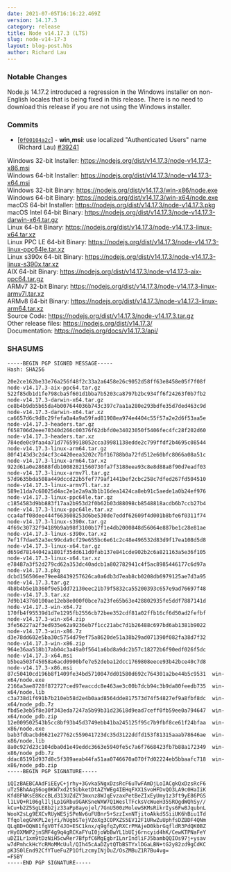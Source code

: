 ```yaml
---
date: 2021-07-05T16:16:22.469Z
version: 14.17.3
category: release
title: Node v14.17.3 (LTS)
slug: node-v14-17-3
layout: blog-post.hbs
author: Richard Lau
---
```


### Notable Changes

Node.js 14.17.2 introduced a regression in the Windows installer on
non-English locales that is being fixed in this release. There is no
need to download this release if you are not using the Windows
installer.

### Commits

* [[`0f00104a2c`](https://github.com/nodejs/node/commit/0f00104a2c)] - **win,msi**: use localized "Authenticated Users" name (Richard Lau) [#39241](https://github.com/nodejs/node/pull/39241)

Windows 32-bit Installer: https://nodejs.org/dist/v14.17.3/node-v14.17.3-x86.msi \
Windows 64-bit Installer: https://nodejs.org/dist/v14.17.3/node-v14.17.3-x64.msi \
Windows 32-bit Binary: https://nodejs.org/dist/v14.17.3/win-x86/node.exe \
Windows 64-bit Binary: https://nodejs.org/dist/v14.17.3/win-x64/node.exe \
macOS 64-bit Installer: https://nodejs.org/dist/v14.17.3/node-v14.17.3.pkg \
macOS Intel 64-bit Binary: https://nodejs.org/dist/v14.17.3/node-v14.17.3-darwin-x64.tar.gz \
Linux 64-bit Binary: https://nodejs.org/dist/v14.17.3/node-v14.17.3-linux-x64.tar.xz \
Linux PPC LE 64-bit Binary: https://nodejs.org/dist/v14.17.3/node-v14.17.3-linux-ppc64le.tar.xz \
Linux s390x 64-bit Binary: https://nodejs.org/dist/v14.17.3/node-v14.17.3-linux-s390x.tar.xz \
AIX 64-bit Binary: https://nodejs.org/dist/v14.17.3/node-v14.17.3-aix-ppc64.tar.gz \
ARMv7 32-bit Binary: https://nodejs.org/dist/v14.17.3/node-v14.17.3-linux-armv7l.tar.xz \
ARMv8 64-bit Binary: https://nodejs.org/dist/v14.17.3/node-v14.17.3-linux-arm64.tar.xz \
Source Code: https://nodejs.org/dist/v14.17.3/node-v14.17.3.tar.gz \
Other release files: https://nodejs.org/dist/v14.17.3/ \
Documentation: https://nodejs.org/docs/v14.17.3/api/

### SHASUMS

```
-----BEGIN PGP SIGNED MESSAGE-----
Hash: SHA256

20e2ce162be33e76a256f48f2c33a2a6458e26c9052d58ff63e8458e05f7f08f  node-v14.17.3-aix-ppc64.tar.gz
522f85db1d1fe798cba5f601d1bba7b5203ca8797b2bc934ff6f24263f0b7fb2  node-v14.17.3-darwin-x64.tar.gz
ce8b4b9db5b65da4b007644036b743c397c7aa1a280e293bdfe35d7ded463c9d  node-v14.17.3-darwin-x64.tar.xz
ca6657d6c9d8c29fefa0a4a9a59fad81908ea974e4404c55f57a2e2d6f53aa5e  node-v14.17.3-headers.tar.gz
f658706d2eee70340d266c00376f62dbfd0e34023050f5406fec4fc28f202d60  node-v14.17.3-headers.tar.xz
784ede0c9faa4a71d77659918052cca39981138edde2c799ffdf2b4695c08544  node-v14.17.3-linux-arm64.tar.gz
80f4143d3c2d4cf3c4420eea3202c7bf16788b0a72fd512e60bfc8066a08a51c  node-v14.17.3-linux-arm64.tar.xz
922d61a0e28688fdb10082821560730fa7f3188eea93c8e8d88a8f90d7eadf03  node-v14.17.3-linux-armv7l.tar.gz
57d9635bda508a449dccd22b5fef779af1441bef2cbc258c7dfed267fd504510  node-v14.17.3-linux-armv7l.tar.xz
589e11da7c68025d4ac2e1e2a9a3b1b16dea1424ca8eb91c5aede1a0b24ef976  node-v14.17.3-linux-ppc64le.tar.gz
c1854583d9bb883f17aa2b953d2f0b62b03d88098cb8548818acdb6b7ccb27b4  node-v14.17.3-linux-ppc64le.tar.xz
cca4aff08dee444f663608253d6be530de7eddf62609f4d001b8bfe6f0311f74  node-v14.17.3-linux-s390x.tar.gz
4f69c30732f94189b9ab98f3100b17f1e4db2000848d56064e887be1c28e81ae  node-v14.17.3-linux-s390x.tar.xz
7ef1f7dae52a3ec99cda9cf29e655bc6e61c2c48e496532d83d9f17ea108d5d8  node-v14.17.3-linux-x64.tar.gz
d659d78144042a1801f35dd611d0fab137e841cde902b2c6a821163a5e36f105  node-v14.17.3-linux-x64.tar.xz
e78487a3f52d279cd62a353dc40adcb1a802782941c4f5ac8985446177c6d97a  node-v14.17.3.pkg
dcbd156506ee79ee48439257626ca0a6db3d7eab8cb0208db6979125ae7d3a95  node-v14.17.3.tar.gz
4b8b4b5e1b360f9e51dd72130eec21b79f5832ca55200393c657e9ad76697f48  node-v14.17.3.tar.xz
7d9b143760100ae12eb8e000f0bce7a23fe65b63e428802935fe5ddf7887141d  node-v14.17.3-win-x64.7z
170fb4f95539d1d7e1295fb2556cb72bee352cdf81a02ffb16cf6d50ad2fefbf  node-v14.17.3-win-x64.zip
3fe56227a2f3ed935e62a9236eb7f1cc21abc7d1b26488c697bd6ab1381b9022  node-v14.17.3-win-x86.7z
d3e78dd602e5ba30c5754d79ef75a8620de51a38b29ad071390f082fa38d7f32  node-v14.17.3-win-x86.zip
964e36aa518b17ab04c3a49a0f5641a6bd8a9dc2b57c18272b6f90edf026f5dc  node-v14.17.3-x64.msi
b5bea503f45058a6acd0900bfe7e52deba12dcc1769808eece93b42bce40c7d8  node-v14.17.3-x86.msi
87c50410cd196b8f1409fe34bd5710047dd01580d692c764301a2be44b5c9531  win-x64/node.exe
2166a3ae8728f872727ced97eaccdc8e463ae3c00b7dcb94c3b9da80feedb735  win-x64/node.lib
c3a738d1f691b7b210eb58d2e4b0aad8564dde817573d74f54827ef9a8fbf8dc  win-x64/node_pdb.7z
fbd5e3eb5f8e30f343eda7247a5b99b31d23618d9ead7ceff0fb59ee0a794647  win-x64/node_pdb.zip
12e009502543b5cc8bf93b45d3749ebb41ba245125f95c7b9fbf8ce61f24bfaa  win-x86/node.exe
bab3fdbacbd6621e27762c559041723dc35d3122ddfd153f81315aaab78646ae  win-x86/node.lib
8a0c927d23c104dba0d1e49eddc3663e5940fe5c7a6f7668423fb7b88a172349  win-x86/node_pdb.7z
ddac85191d937d8c5f389aeab44fa51aa0746670a070f7d02224eb5bbaafc718  win-x86/node_pdb.zip
-----BEGIN PGP SIGNATURE-----

iQIzBAEBCAAdFiEEyC+jrhy+3Gvka5NgxDzsRcF6uTwFAmDjLoIACgkQxDzsRcF6
uTz5BhAAqS6og0KW7xd2t5UbketDtAZYWEg4IEHqFXX1SvoHFDvQO3LA9c0HaIiK
Kfd8FNKsE8KccBLd313UZdZY3mxnz8WJqEvzaxPetBeZIxEyUmy1z3ft9yE86PGS
l1LVQ+R106glIljLp1GRbu9GAKSneWXW7Q1WeslTFcksVcWueH35SROgdWQhSy//
kCu+b2Z5SgLE8b2jz33aPp8ayojel/7GnU500zMolewSKMsRikrIys6Fw8JqubnL
WooX2sLg9EXCvRUyWESjSPeNv6uFUBnr5+SzzIxnNTjitoAkkdSSiiUK6hBiu1Td
TfqolegGhKPL2ejri/hUgbSTejVZoXg3COPXZS5EV12F1URwZuUphfsDZBDF4QNm
QLqBD+OQW81fgV0Tf4JO+ESC1knx/q9gfqZyRXCrPMAjeD0kbrGqfldR3PdQK0BZ
rHy0XMWP2jnSMF4g9q4gRCKaFYuI0joWbBwYL1bUIj6rncyid4hK/CewKTPNaFeY
uDZILr1xm9tDzNiH5cwRer7BfpfC6MgEgbrILnrIndliFJ5bambQQIOs97j+ysav
w7dPmhckHcYcRMoMMcUul/QIh45cAaDZytQTbBSTYxlDGaLBN+tG2y82zd9gCdKC
pK3S0lEnd92CfYTueFuZP1OfLzcmyINjOuZ/OsZMBuZ1R7Bu4vg=
=FSBY
-----END PGP SIGNATURE-----

```
